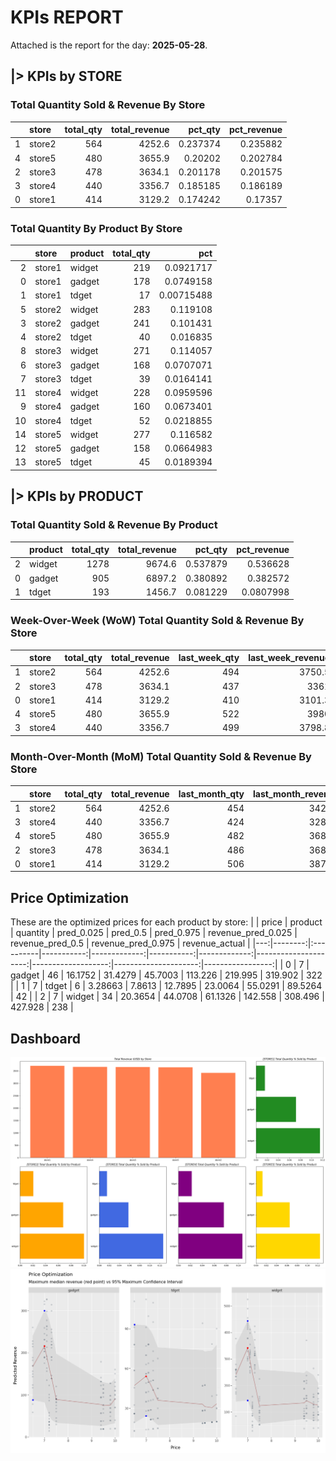 # KPIs REPORT
Attached is the report for the day: **2025-05-28**.

## **|> KPIs by STORE**

### Total Quantity Sold & Revenue By Store
|    | store   |   total_qty |   total_revenue |   pct_qty |   pct_revenue |
|---:|:--------|------------:|----------------:|----------:|--------------:|
|  1 | store2  |         564 |          4252.6 |  0.237374 |      0.235882 |
|  4 | store5  |         480 |          3655.9 |  0.20202  |      0.202784 |
|  2 | store3  |         478 |          3634.1 |  0.201178 |      0.201575 |
|  3 | store4  |         440 |          3356.7 |  0.185185 |      0.186189 |
|  0 | store1  |         414 |          3129.2 |  0.174242 |      0.17357  |

### Total Quantity By Product By Store
|    | store   | product   |   total_qty |        pct |
|---:|:--------|:----------|------------:|-----------:|
|  2 | store1  | widget    |         219 | 0.0921717  |
|  0 | store1  | gadget    |         178 | 0.0749158  |
|  1 | store1  | tdget     |          17 | 0.00715488 |
|  5 | store2  | widget    |         283 | 0.119108   |
|  3 | store2  | gadget    |         241 | 0.101431   |
|  4 | store2  | tdget     |          40 | 0.016835   |
|  8 | store3  | widget    |         271 | 0.114057   |
|  6 | store3  | gadget    |         168 | 0.0707071  |
|  7 | store3  | tdget     |          39 | 0.0164141  |
| 11 | store4  | widget    |         228 | 0.0959596  |
|  9 | store4  | gadget    |         160 | 0.0673401  |
| 10 | store4  | tdget     |          52 | 0.0218855  |
| 14 | store5  | widget    |         277 | 0.116582   |
| 12 | store5  | gadget    |         158 | 0.0664983  |
| 13 | store5  | tdget     |          45 | 0.0189394  |


## **|> KPIs by PRODUCT**

### Total Quantity Sold & Revenue By Product
|    | product   |   total_qty |   total_revenue |   pct_qty |   pct_revenue |
|---:|:----------|------------:|----------------:|----------:|--------------:|
|  2 | widget    |        1278 |          9674.6 |  0.537879 |     0.536628  |
|  0 | gadget    |         905 |          6897.2 |  0.380892 |     0.382572  |
|  1 | tdget     |         193 |          1456.7 |  0.081229 |     0.0807998 |

### Week-Over-Week (WoW) Total Quantity Sold & Revenue By Store
|    | store   |   total_qty |   total_revenue |   last_week_qty |   last_week_revenue |    WoW_qty |   WoW_revenue |
|---:|:--------|------------:|----------------:|----------------:|--------------------:|-----------:|--------------:|
|  1 | store2  |         564 |          4252.6 |             494 |              3750.5 |  0.1417    |    0.133875   |
|  2 | store3  |         478 |          3634.1 |             437 |              3361   |  0.0938215 |    0.0812556  |
|  0 | store1  |         414 |          3129.2 |             410 |              3101.3 |  0.0097561 |    0.00899623 |
|  4 | store5  |         480 |          3655.9 |             522 |              3980   | -0.0804598 |   -0.0814322  |
|  3 | store4  |         440 |          3356.7 |             499 |              3798.8 | -0.118236  |   -0.116379   |

### Month-Over-Month (MoM) Total Quantity Sold & Revenue By Store
|    | store   |   total_qty |   total_revenue |   last_month_qty |   last_month_revenue |     MoM_qty |   MoM_revenue |
|---:|:--------|------------:|----------------:|-----------------:|---------------------:|------------:|--------------:|
|  1 | store2  |         564 |          4252.6 |              454 |               3423.3 |  0.242291   |    0.242252   |
|  3 | store4  |         440 |          3356.7 |              424 |               3282.1 |  0.0377358  |    0.0227294  |
|  4 | store5  |         480 |          3655.9 |              482 |               3688.3 | -0.00414938 |   -0.00878453 |
|  2 | store3  |         478 |          3634.1 |              486 |               3681.8 | -0.0164609  |   -0.0129556  |
|  0 | store1  |         414 |          3129.2 |              506 |               3873.7 | -0.181818   |   -0.192194   |

## Price Optimization
These are the optimized prices for each product by store:
|    |   price | product   |   quantity |   pred_0.025 |   pred_0.5 |   pred_0.975 |   revenue_pred_0.025 |   revenue_pred_0.5 |   revenue_pred_0.975 |   revenue_actual |
|---:|--------:|:----------|-----------:|-------------:|-----------:|-------------:|---------------------:|-------------------:|---------------------:|-----------------:|
|  0 |       7 | gadget    |         46 |     16.1752  |    31.4279 |      45.7003 |             113.226  |           219.995  |             319.902  |              322 |
|  1 |       7 | tdget     |          6 |      3.28663 |     7.8613 |      12.7895 |              23.0064 |            55.0291 |              89.5264 |               42 |
|  2 |       7 | widget    |         34 |     20.3654  |    44.0708 |      61.1326 |             142.558  |           308.496  |             427.928  |              238 |

## Dashboard
![Attached Plot](mosaic.png)
![Attached Plot Price](price_optimization.png)
